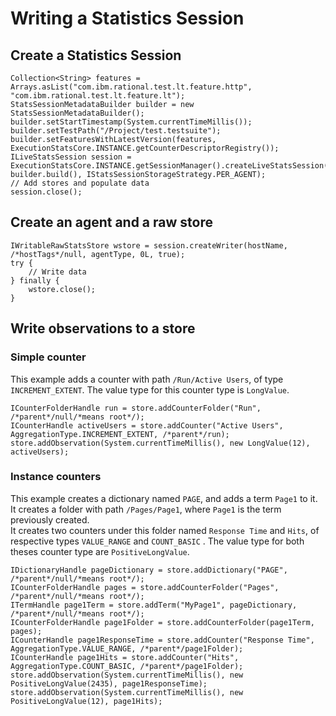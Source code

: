 # Writing a Statistics Session

## Create a Statistics Session

~~~
Collection<String> features = Arrays.asList("com.ibm.rational.test.lt.feature.http", "com.ibm.rational.test.lt.feature.lt");
StatsSessionMetadataBuilder builder = new StatsSessionMetadataBuilder();
builder.setStartTimestamp(System.currentTimeMillis());
builder.setTestPath("/Project/test.testsuite");
builder.setFeaturesWithLatestVersion(features, ExecutionStatsCore.INSTANCE.getCounterDescriptorRegistry());
ILiveStatsSession session = ExecutionStatsCore.INSTANCE.getSessionManager().createLiveStatsSession(file, builder.build(), IStatsSessionStorageStrategy.PER_AGENT);
// Add stores and populate data
session.close();
~~~

## Create an agent and a raw store

~~~
IWritableRawStatsStore wstore = session.createWriter(hostName, /*hostTags*/null, agentType, 0L, true);
try {
    // Write data
} finally {
    wstore.close();
}
~~~

## Write observations to a store

### Simple counter
This example adds a counter with path `/Run/Active Users`, of type `INCREMENT_EXTENT`.
The value type for this counter type is `LongValue`.
~~~
ICounterFolderHandle run = store.addCounterFolder("Run", /*parent*/null/*means root*/);
ICounterHandle activeUsers = store.addCounter("Active Users", AggregationType.INCREMENT_EXTENT, /*parent*/run);
store.addObservation(System.currentTimeMillis(), new LongValue(12), activeUsers);
~~~

### Instance counters
This example creates a dictionary named `PAGE`, and adds a term `Page1` to it.  
It creates a folder with path `/Pages/Page1`, where `Page1` is the term previously created.  
It creates two counters under this folder named `Response Time` and `Hits`, of respective 
types `VALUE_RANGE` and `COUNT_BASIC`  .
The value type for both theses counter type are `PositiveLongValue`.

~~~
IDictionaryHandle pageDictionary = store.addDictionary("PAGE", /*parent*/null/*means root*/);
ICounterFolderHandle pages = store.addCounterFolder("Pages", /*parent*/null/*means root*/);
ITermHandle page1Term = store.addTerm("MyPage1", pageDictionary, /*parent*/null/*means root*/);
ICounterFolderHandle page1Folder = store.addCounterFolder(page1Term, pages);
ICounterHandle page1ResponseTime = store.addCounter("Response Time", AggregationType.VALUE_RANGE, /*parent*/page1Folder);
ICounterHandle page1Hits = store.addCounter("Hits", AggregationType.COUNT_BASIC, /*parent*/page1Folder);
store.addObservation(System.currentTimeMillis(), new PositiveLongValue(2435), page1ResponseTime);
store.addObservation(System.currentTimeMillis(), new PositiveLongValue(12), page1Hits);
~~~
